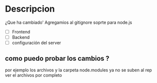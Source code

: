 # Descripcion
¿Que ha cambiado' 
Agregamios al gitignore soprte para node.js
- [ ]  Frontend 
- [ ]  Backend
- [ ]   configuración del server

## como puedo probar los cambios ?
por ejemplo los archivos y la carpeta node.modules ya no se suben al rep ver el archivos por completo
